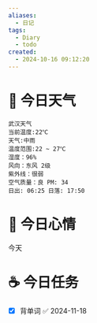 ```yaml
---
aliases:
  - 日记
tags:
  - Diary
  - todo
created:
  - 2024-10-16 09:12:20
---
```

# 🌅 今日天气

``` 
武汉天气
当前温度:22℃
天气:中雨
温度范围:22 ~ 27℃
湿度：96%
风向：东风 2级
紫外线：很弱
空气质量：良 PM: 34
日出: 06:25 日落: 17:50
```

# 🍋 今日心情

今天

# ☕ 今日任务

- [x] 背单词 ✅ 2024-11-18



